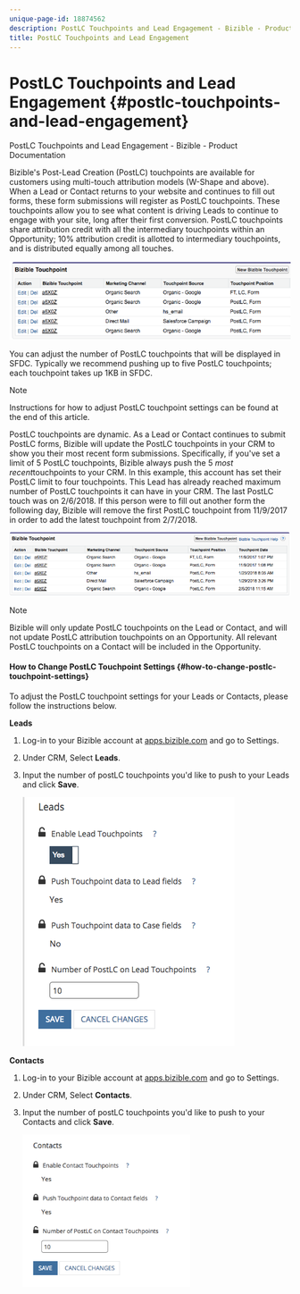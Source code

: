 ```yaml
---
unique-page-id: 18874562
description: PostLC Touchpoints and Lead Engagement - Bizible - Product Documentation
title: PostLC Touchpoints and Lead Engagement
---
```


# PostLC Touchpoints and Lead Engagement {#postlc-touchpoints-and-lead-engagement}

PostLC Touchpoints and Lead Engagement - Bizible - Product Documentation

Bizible's Post-Lead Creation (PostLC) touchpoints are available for customers using multi-touch attribution models (W-Shape and above). When a Lead or Contact returns to your website and continues to fill out forms, these form submissions will register as PostLC touchpoints. These touchpoints allow you to see what content is driving Leads to continue to engage with your site, long after their first conversion. PostLC touchpoints share attribution credit with all the intermediary touchpoints within an Opportunity; 10% attribution credit is allotted to intermediary touchpoints, and is distributed equally among all touches.

![](assets/1.png)

You can adjust the number of PostLC touchpoints that will be displayed in SFDC. Typically we recommend pushing up to five PostLC touchpoints; each touchpoint takes up 1KB in SFDC.

>[!NOTE]
>
>Instructions for how to adjust PostLC touchpoint settings can be found at the end of this article.

PostLC touchpoints are dynamic. As a Lead or Contact continues to submit PostLC forms, Bizible will update the PostLC touchpoints in your CRM to show you their most recent form submissions. Specifically, if you've set a limit of 5 PostLC touchpoints, Bizible always push the 5 *most recent*touchpoints to your CRM.  In this example, this account has set their PostLC limit to four touchpoints. This Lead has already reached maximum number of PostLC touchpoints it can have in your CRM. The last PostLC touch was on 2/6/2018. If this person were to fill out another form the following day, Bizible will remove the first PostLC touchpoint from 11/9/2017 in order to add the latest touchpoint from 2/7/2018.

![](assets/2.png)

>[!NOTE]
>
>Bizible will only update PostLC touchpoints on the Lead or Contact, and will not update PostLC attribution touchpoints on an Opportunity. All relevant PostLC touchpoints on a Contact will be included in the Opportunity.

#### How to Change PostLC Touchpoint Settings {#how-to-change-postlc-touchpoint-settings}

To adjust the PostLC touchpoint settings for your Leads or Contacts, please follow the instructions below.

**Leads**

1. Log-in to your Bizible account at [apps.bizible.com](http://apps.bizible.com) and go to Settings.
1. Under CRM, Select **Leads**.
1. Input the number of postLC touchpoints you'd like to push to your Leads and click **Save**.

   ![](assets/3.png)

**Contacts**

1. Log-in to your Bizible account at [apps.bizible.com](http://apps.bizible.com) and go to Settings.
1. Under CRM, Select **Contacts**.
1. Input the number of postLC touchpoints you'd like to push to your Contacts and click **Save**.

   ![](assets/4.png)


